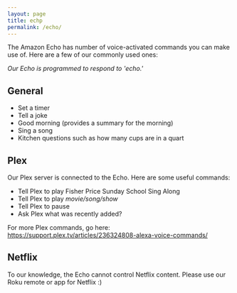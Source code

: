 ```yaml
---
layout: page
title: echp
permalink: /echo/
---
```


The Amazon Echo has number of voice-activated commands you can make use of. Here are a few of our commonly used ones:

_Our Echo is programmed to respond to 'echo.'_

## General
+ Set a timer
+ Tell a joke
+ Good morning (provides a summary for the morning)
+ Sing a song
+ Kitchen questions such as how many cups are in a quart

## Plex
Our Plex server is connected to the Echo. Here are some useful commands:
+ Tell Plex to play Fisher Price Sunday School Sing Along
+ Tell Plex to play _movie/song/show_
+ Tell Plex to pause
+ Ask Plex what was recently added?

For more Plex commands, go here: https://support.plex.tv/articles/236324808-alexa-voice-commands/

## Netflix
To our knowledge, the Echo cannot control Netflix content. Please use our Roku remote or app for Netflix :)
